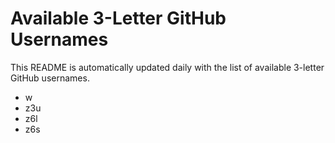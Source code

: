 # Available 3-Letter GitHub Usernames

This README is automatically updated daily with the list of available 3-letter GitHub usernames.

- w
- z3u
- z6l
- z6s
